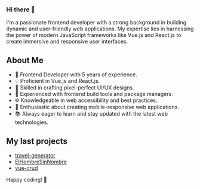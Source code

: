 
### Hi there 👋

I'm a passionate frontend developer with a strong background in building dynamic and user-friendly web applications. My expertise lies in harnessing the power of modern JavaScript frameworks like Vue.js and React.js to create immersive and responsive user interfaces.

## About Me

- 🚀 Frontend Developer with 5 years of experience.
- 💡 Proficient in Vue.js and React.js.
- 🎨 Skilled in crafting pixel-perfect UI/UX designs.
- 🔧 Experienced with frontend build tools and package managers.
- 🌐 Knowledgeable in web accessibility and best practices.
- 📱 Enthusiastic about creating mobile-responsive web applications.
- 📚 Always eager to learn and stay updated with the latest web technologies.

## My last projects

- [travel-generator](https://github.com/ElHombreSinNombre/travel-generator)
- [ElHombreSinNombre](https://github.com/ElHombreSinNombre/ElHombreSinNombre)
- [vue-crud](https://github.com/ElHombreSinNombre/vue-crud)

Happy coding! 🚀